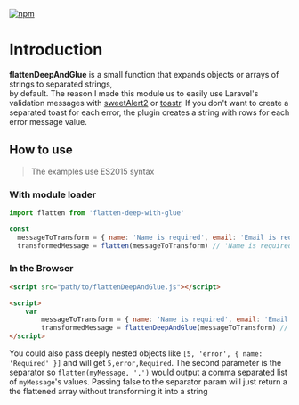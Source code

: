 [![npm](https://img.shields.io/npm/v/npm.svg)](https://www.npmjs.com/package/flatten-deep-and-glue)

# Introduction

**flattenDeepAndGlue** is a small function that expands objects or arrays of strings to separated strings, <br> by default.
The reason I made this module us to easily use Laravel's validation messages with [sweetAlert2](https://github.com/limonte/sweetalert2) or [toastr](https://github.com/CodeSeven/toastr).
If you don't want to create a separated toast for each error, the plugin creates a string with rows for each error message value.

## How to use
> The examples use ES2015 syntax
### With module loader
```js
import flatten from 'flatten-deep-with-glue'

const 
  messageToTransform = { name: 'Name is required', email: 'Email is required' },
  transformedMessage = flatten(messageToTransform) // 'Name is required <br/>Email is required'
```

### In the Browser
```html
<script src="path/to/flattenDeepAndGlue.js"></script>

<script>
    var 
        messageToTransform = { name: 'Name is required', email: 'Email is required' },
        transformedMessage = flattenDeepAndGlue(messageToTransform) // 'Name is required <br/>Email is required'
</script>
```

You could also pass deeply nested objects like `[5, 'error', { name: 'Required' }]` and will get `5,error,Required`.
The second parameter is the separator so `flatten(myMessage, ',')` would output a comma separated list of `myMessage`'s values.
Passing false to the separator param will just return a the flattened array without transforming it into a string